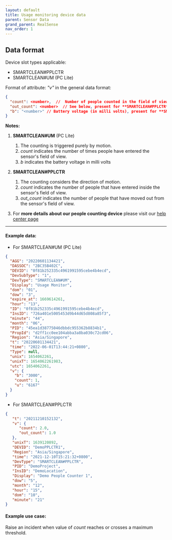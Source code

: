 ```yaml
---
layout: default
title: Usage monitoring device data
parent: Sensor Data
grand_parent: RealSense
nav_order: 1
---
```


## Data format

Device slot types applicable:
- SMARTCLEAN#PPLCTR 
- SMARTCLEAN#UM (PC Lite)

Format of attribute: *"v"* in the general data format:
```json
{
  "count": <number>,  //  Number of people counted in the field of view at a time.
  "out_count": <number>  // See below, present for **SMARTCLEAN#PPLCTR** type only
  "b": "<number>" // Battery voltage (in milli volts), present for **SMARTCLEAN#UM** type only
}
```

**Notes:** 

1. **SMARTCLEAN#UM** (PC Lite)
   1. The counting is triggered purely by motion. 
   2. *count* indicates the number of times people have entered the sensor's field of view.
   3. *b* indicates the battery voltage in milli volts

2. **SMARTCLEAN#PPLCTR** 
   1. The counting considers the direction of motion.
   2. *count* indicates the number of people that have entered inside the sensor's field of view.
   3. *out_count* indicates the number of people that have moved out from the sensor's field of view.

3. For **more details about our people counting device** 
please visit our [help center page](https://help.smartclean.io/support/solutions/articles/84000347354-pc-wf-1901-how-it-works)
---

#### Example data:
- For SMARTCLEAN#UM (PC Lite)

```json
{
  "AGG": "20220601134421",
  "DASSOC": "2BC35B402C",
  "DEVID": "0f81b252335c4961991595cebe4b4ecd",
  "DevSubType": "1",
  "DevType": "SMARTCLEAN#UM",
  "Display": "Usage Monitor",
  "dom": "01",
  "dow": "3",
  "expire_at": 1669614261,
  "hour": "13",
  "ID": "0f81b252335c4961991595cebe4b4ecd",
  "InsID": "726a401e5005453d9b44d65d808a85f3",
  "minute": "44",
  "month": "06",
  "PID": "45ea1d38775046dbbdc955362b8834b1",
  "PropId": "d2ff1cc0ee104abba3a8ba030c72cd06",
  "Region": "Asia/Singapore",
  "t": "20220601134421",
  "time": "2022-06-01T13:44:21+0800",
  "Type": null,
  "unix": 1654062261,
  "unixT": 1654062261983,
  "utc": 1654062261,
  "v": {
    "b": "3000",
    "count": 1,
    "u": "6167"
  }
}
```

- For SMARTCLEAN#PPLCTR

```json
{
   "t": "20211210152132",
   "v": {
      "count": 2.0,
      "out_count": 1.0
   },
   "unixT": 1639120892,
   "DEVID": "DemoPPLCTR1",
   "Region": "Asia/Singapore",
   "time": "2021-12-10T15:21:32+0800",
   "DevType": "SMARTCLEAN#PPLCTR",
   "PID": "DemoProject",
   "InsID": "DemoLocation",
   "Display": "Demo People Counter 1",
   "dow": "5",
   "month": "12",
   "hour": "15",
   "dom": "10",
   "minute": "21"
}
```

#### Example use case:
Raise an incident when value of  *count* reaches or crosses a maximum threshold.
